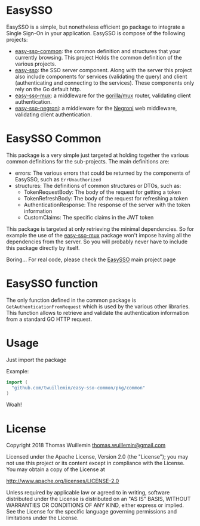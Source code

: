 # EasySSO
EasySSO is a simple, but nonetheless efficient go package to integrate a Single Sign-On in your application. EasySSO is compose of the following projects:

 * [easy-sso-common](https://github.com/twuillemin/easy-sso-common): the common definition and structures that your currently browsing. This project Holds the common definition of the various projects.
 * [easy-sso](https://github.com/twuillemin/easy-sso): the SSO server component. Along with the server this project also include components for services (validating the query) and client (authenticating and connecting to the services). These components only rely on the Go default http.
 * [easy-sso-mux](https://github.com/twuillemin/easy-sso-mux): a middleware for the [gorilla/mux](https://github.com/gorilla/mux) router, validating client authentication.
 * [easy-sso-negroni](https://github.com/twuillemin/easy-sso-negroni): a middleware for the [Negroni](https://github.com/urfave/negroni) web middleware, validating client authentication.


# EasySSO Common
This package is a very simple just targeted at holding together the various common definitions for the sub-projects. The
main definitions are:

* errors: The various errors that could be returned by the components of EasySSO, such as `ErrUnauthorized`
* structures: The definitions of common structures or DTOs, such as:
    *  TokenRequestBody: The body of the request for getting a token
    *  TokenRefreshBody: The body of the request for refreshing a token
    *  AuthenticationResponse: The response of the server with the token information
    *  CustomClaims: The specific claims in the JWT token
  
This package is targeted at only retrieving the minimal dependencies. So for example the use of the [easy-sso-mux](https://github.com/twuillemin/easy-sso-mux)
package won't impose having all the dependencies from the server. So you will probably never have to include this
package directly by itself.
  
Boring... For real code, please check the [EasySSO](https://github.com/twuillemin/easy-sso) main project page

# EasySSO function
The only function defined in the common package is `GetAuthenticationFromRequest` which is used by the various 
other libraries. This function allows to retrieve and validate the authentication information from a standard
GO HTTP request.

# Usage
Just import the package 

Example:

```go
import (
  "github.com/twuillemin/easy-sso-common/pkg/common"
)
```
    
Woah!

# License
Copyright 2018 Thomas Wuillemin  <thomas.wuillemin@gmail.com>

Licensed under the Apache License, Version 2.0 (the "License");
you may not use this project or its content except in compliance with the License.
You may obtain a copy of the License at

http://www.apache.org/licenses/LICENSE-2.0


Unless required by applicable law or agreed to in writing, software
distributed under the License is distributed on an "AS IS" BASIS,
WITHOUT WARRANTIES OR CONDITIONS OF ANY KIND, either express or implied.
See the License for the specific language governing permissions and
limitations under the License.